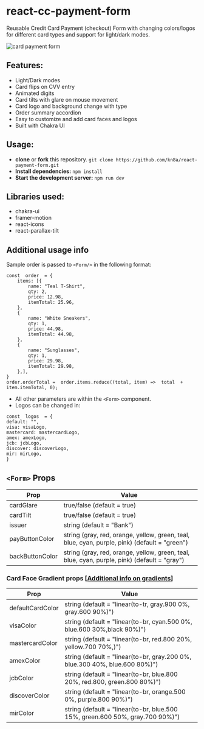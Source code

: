 # react-cc-payment-form

Reusable Credit Card Payment (checkout) Form with changing colors/logos for different card types and support for light/dark modes.


![card payment form](https://github.com/kn8a/react-payment-form/assets/88045655/faf1f885-683f-472a-8ba1-4107e3558dc8)

## Features:

 - Light/Dark modes
 - Card flips on CVV entry
 - Animated digits
 - Card tilts with glare on mouse movement
 - Card logo and background change with type
 - Order summary accordion
 - Easy to customize and add card faces and logos
 - Built with Chakra UI

## Usage:

 -  **clone** or **fork** this repository.
	```git clone https://github.com/kn8a/react-payment-form.git```
 - **Install dependencies:** 
	``npm install``
 - **Start the development server:** 
	``npm run dev``

## **Libraries used:**

 - chakra-ui
 - framer-motion
 - react-icons
 - react-parallax-tilt

## Additional usage info
Sample order is passed to ``<Form/>`` in the following format:
```
const  order  = {
	items: [{
		name: "Teal T-Shirt",
		qty: 2,
		price: 12.98,
		itemTotal: 25.96,
	},
	{
		name: "White Sneakers",
		qty: 1,
		price: 44.98,
		itemTotal: 44.98,
	},
	{
		name: "Sunglasses",
		qty: 1,
		price: 29.98,
		itemTotal: 29.98,
	},],
}
order.orderTotal =  order.items.reduce((total, item) =>  total  +  item.itemTotal, 0);
```

- All other parameters are within the ``<Form>`` component.
- Logos can be changed in: 
```
const  logos  = {
default: "",
visa: visaLogo,
mastercard: mastercardLogo,
amex: amexLogo,
jcb: jcbLogo,
discover: discoverLogo,
mir: mirLogo,
}
```
## ``<Form>`` Props
|Prop| Value | 
|--|--|
|cardGlare|true/false (default = true)  |
| cardTilt |true/false (default = true)  |
| issuer | string (default = "Bank") | 
| payButtonColor | string (gray, red, orange, yellow, green, teal, blue, cyan, purple, pink) (default = "green") |
| backButtonColor | string (gray, red, orange, yellow, green, teal, blue, cyan, purple, pink) (default = "gray") |

### Card Face Gradient props [[Additional info on gradients](https://chakra-ui.com/docs/styled-system/gradient)]

|Prop| Value | 
|--|--|
|defaultCardColor|string (default = "linear(to-tr, gray.900 0%, gray.600 90%)")  |
| visaColor |string (default = "linear(to-br, cyan.500 0%, blue.600 30%,black 90%)")  |
| mastercardColor| string (default = "linear(to-br, red.800 20%, yellow.700 70%,)") | 
|amexColor | string (default = "linear(to-br, gray.200 0%, blue.300 40%, blue.600 80%)") |
| jcbColor | string (default = "linear(to-br, blue.800 20%, red.800, green.800 80%)") |
| discoverColor | string (default = "linear(to-br, orange.500 0%, purple.800 90%)") |
| mirColor | string (default = "linear(to-br, blue.500 15%, green.600 50%, gray.700 90%)") |

